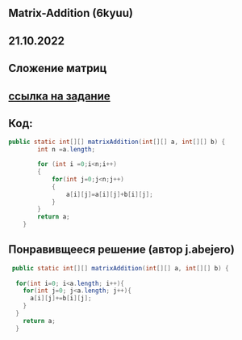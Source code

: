 ## Matrix-Addition (6kyuu)
## 21.10.2022
## Сложение матриц 
## [ссылка на задание](https://www.codewars.com/kata/526233aefd4764272800036f)
## Код:
``` java
public static int[][] matrixAddition(int[][] a, int[][] b) {
        int n =a.length;

        for (int i =0;i<n;i++)
        {
            for(int j=0;j<n;j++)
            {
                a[i][j]=a[i][j]+b[i][j];
            }
        }
        return a;
    }
```
## Понравивщееся решение (автор j.abejero)
``` java
 public static int[][] matrixAddition(int[][] a, int[][] b) {
  
  for(int i=0; i<a.length; i++){
    for(int j=0; j<a.length; j++){
      a[i][j]+=b[i][j];
    }
  }
    return a;
  }
    
